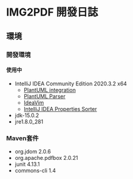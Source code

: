 # IMG2PDF 開發日誌

## 環境
### 開發環境

#### 使用中
- IntelliJ IDEA Community Edition 2020.3.2 x64
    - [PlantUML integration](https://plugins.jetbrains.com/plugin/7017-plantuml-integration)
    - [PlantUML Parser](https://plugins.jetbrains.com/plugin/index?xmlId=plantuml-parser)
    - [IdeaVim](https://plugins.jetbrains.com/plugin/164-ideavim)
    - [IntelliJ IDEA Properties Sorter](https://plugins.jetbrains.com/plugin/9883-intellij-idea-properties-sorter)
- jdk-15.0.2
- jre1.8.0_281

### Maven套件
- org.jdom 2.0.6
- org.apache.pdfbox 2.0.21
- junit 4.13.1
- commons-cli 1.4
